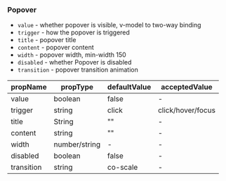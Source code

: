 ### Popover

* `value` \- whether popover is visible, v-model to two-way binding
* `trigger` \- how the popover is triggered	
* `title` \- popover title	
* `content` \- popover content	
* `width` \- popover width, min-width 150
* `disabled` \- whether Popover is disabled	
* `transition` \- popover transition animation

|  propName  | propType | defaultValue | acceptedValue |
| ---------- | -------- | ------------ | ------------- |
| value      | boolean  | false        | -             |
| trigger    | string   | click        | click/hover/focus |
| title      | String   | ""           | -             |
| content    | string   | ""           | -             |
| width      | number/string | -       | -             |
| disabled   | boolean  | false        | -             |
| transition | string   | co-scale     | -             |
